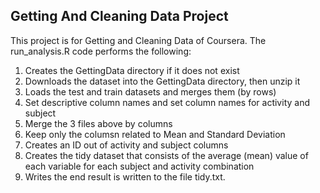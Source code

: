 
## Getting And Cleaning Data Project

This project is for Getting and Cleaning Data of Coursera.
The run_analysis.R code performs the following:
1. Creates the GettingData directory if it does not exist
2. Downloads the dataset into the GettingData directory, then unzip it
3. Loads the test and train datasets and merges them (by rows)
4. Set descriptive column names and set column names for activity and subject
5. Merge the 3 files above by columns
6. Keep only the columsn related to Mean and Standard Deviation
7. Creates an ID out of activity and subject columns 
8. Creates the tidy dataset that consists of the average (mean) value of each variable for each subject and activity combination
9. Writes the end result is written to the file tidy.txt.